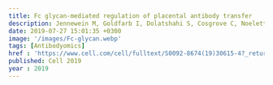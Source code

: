 ```yaml
---
title: Fc glycan-mediated regulation of placental antibody transfer
description: Jennewein M, Goldfarb I, Dolatshahi S, Cosgrove C, Noelette F, Krykbaeva M,<strong> Das J</strong>, Sarkar A, Gorman M, Fischinger S, Boudreau C, Brown J, Cooperrider J, Aneja J, Suscovich T, Graham B, Lauer G, Goetghebuer T, Marchant A, Lauffenburger D, Kim A, Riley L, Alter G
date: 2019-07-27 15:01:35 +0300
image: '/images/Fc-glycan.webp'
tags: [Antibodyomics]
href : 'https://www.cell.com/cell/fulltext/S0092-8674(19)30615-4?_returnURL=https%3A%2F%2Flinkinghub.elsevier.com%2Fretrieve%2Fpii%2FS0092867419306154%3Fshowall%3Dtrue'
published: Cell 2019
year : 2019
---
```

